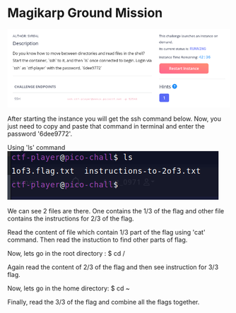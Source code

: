 
# Magikarp Ground Mission

![Alt text](<Screenshot from 2023-11-04 15-26-11.png>)

After starting the instance you will get the ssh command below. Now, you just need to copy and paste that command in terminal and enter the password '6dee9772'.

Using 'ls' command <br>
![Alt text](image.png)

We can see 2 files are there. One contains the 1/3 of the flag and other file contains the instructions for 2/3 of the flag.

Read the content of file which contain 1/3 part of the flag using 'cat' command. Then read the instuction to find other parts of flag. 

Now, lets go in the root directory : $ cd /

Again read the content of 2/3 of the flag and then see instruction for 3/3 flag.

Now, lets go in the home directory: $ cd ~

Finally, read the 3/3 of the flag and combine all the flags together.




 
